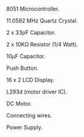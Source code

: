 8051  Microcontroller.

11.0592 MHz Quartz Crystal.

2 x 33pF Capacitor.

2 x 10KΩ Resistor (1/4 Watt).

10µF Capacitor.

Push Button.

16 x 2 LCD Display.

L293d (motor driver IC).

DC Motor.

Connecting wires.

Power Supply.
 
